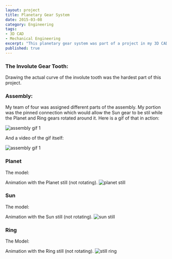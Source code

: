 ```yaml
---
layout: project
title: Planetary Gear System
date: 2015-03-08
category: Engineering
tags:
- 3D CAD
- Mechanical Engineering
excerpt: "This planetary gear system was part of a project in my 3D CAD class in college. The gears were cut with a waterjet and a chassis was created to rotate the gears in different variations. The gears were designed from scratch using an involut curve to profile the gear tooth."
published: true
---
```


### The Involute Gear Tooth:

Drawing the actual curve of the involute tooth was the hardest part of this project.



### Assembly:

My team of four was assigned different parts of the assembly. My portion was the pinned connection which would allow the Sun gear to be stil while the Planet and Ring gears rotated around it. Here is a gif of that in action:

![assembly gif 1](https://github.com/daveas/3D-Models/blob/master/Gear-System/sun-still.gif?raw=true)

And a video of the gif itself:

![assembly gif 1](https://github.com/daveas/3D-Models/blob/master/Gear-System/assembly.gif?raw=true)

### Planet
The model:
<script src="https://embed.github.com/view/3d/daveas/3D-Products/master/Gear-System/Involute-Gear-Planet.stl"></script>
Animation with the Planet still (not rotating).
![planet still](https://github.com/daveas/3D-Models/raw/master/Gear-System/still-planet.gif)

### Sun
The model:
<script src="https://embed.github.com/view/3d/daveas/3D-Products/master/Gear-System/Involute-Gear-Sun.stl"></script>
Animation with the Sun still (not rotating).
![sun still](https://github.com/daveas/3D-Models/raw/master/Gear-System/still-sun.gif)

### Ring
The Model:
<script src="https://embed.github.com/view/3d/daveas/3D-Products/master/Gear-System/Involute-Gear-Ring.stl"></script>
Animation with the Ring still (not rotating).
![still ring](https://github.com/daveas/3D-Models/raw/master/Gear-System/still-ring.gif)
